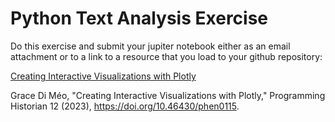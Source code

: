 # Python Text Analysis Exercise

Do this exercise and submit your jupiter notebook either as an email attachment or to a link to a resource that you load to your github repository:

[Creating Interactive Visualizations with Plotly](https://programminghistorian.org/en/lessons/interactive-visualization-with-plotly)

Grace Di Méo, "Creating Interactive Visualizations with Plotly," Programming Historian 12 (2023), https://doi.org/10.46430/phen0115.
